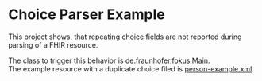 # Choice Parser Example

This project shows, that repeating [choice](https://www.hl7.org/fhir/formats.html#choice) fields
are not reported during parsing of a FHIR resource.

The class to trigger this behavior is [de.fraunhofer.fokus.Main](src/main/java/de/fraunhofer/fokus/Main.java).  
The example resource with a duplicate choice filed is [person-example.xml](src/main/resources/person-example.xml).